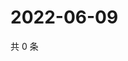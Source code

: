 # 2022-06-09

共 0 条

<!-- BEGIN WEIBO -->
<!-- 最后更新时间 Thu Jun 09 2022 21:33:39 GMT+0800 (China Standard Time) -->

<!-- END WEIBO -->
